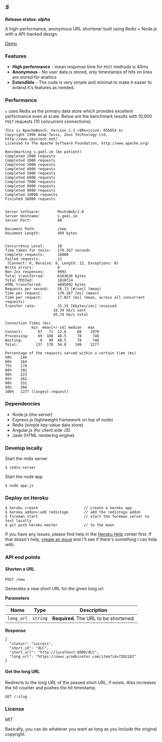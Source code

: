 *`s`*
=

**Release status: *alpha***

A high-performance, anonymous URL shortener built using Redis + Node.js with a API-backed design.

[Demo](http://s.goel.im)

### Features

- **High performance** - mean response time for `POST` methods is 40ms
- **Anonymous** - No user data is stored, only timestamps of hits on links are stored for analtics
- **Extendible** - The code is very simple and minimal to make it easier to extend it's features as needed. 

### Performance

`s` uses Redis as the primary data store which provides excellent performance even at scale. Below are the benchmark results with 10,000 `POST` requests (10 concurrent connections).

    This is ApacheBench, Version 2.3 <$Revision: 655654 $>
    Copyright 1996 Adam Twiss, Zeus Technology Ltd, http://www.zeustech.net/
    Licensed to The Apache Software Foundation, http://www.apache.org/

    Benchmarking s.goel.im (be patient)
    Completed 1000 requests
    Completed 2000 requests
    Completed 3000 requests
    Completed 4000 requests
    Completed 5000 requests
    Completed 6000 requests
    Completed 7000 requests
    Completed 8000 requests
    Completed 9000 requests
    Completed 10000 requests
    Finished 10000 requests


    Server Software:        MochiWeb/1.0
    Server Hostname:        s.goel.im
    Server Port:            80

    Document Path:          /new
    Document Length:        409 bytes


    Concurrency Level:      10
    Time taken for tests:   170.267 seconds
    Complete requests:      10000
    Failed requests:        12
     (Connect: 0, Receive: 0, Length: 12, Exceptions: 0)
    Write errors:           0
    Non-2xx responses:      9993
    Total transferred:      6163636 bytes
    Total POSTed:           1810724
    HTML transferred:       4085092 bytes
    Requests per second:    58.73 [#/sec] (mean)
    Time per request:       170.267 [ms] (mean)
    Time per request:       17.027 [ms] (mean, across all concurrent requests)
    Transfer rate:          35.35 [Kbytes/sec] received
                          10.39 kb/s sent
                          45.74 kb/s total

    Connection Times (ms)
                min  mean[+/-sd] median   max
    Connect:       67   71  22.6     68    1070
    Processing:    69  100  48.5     78     746
    Waiting:        0   99  48.5     78     746
    Total:        137  170  56.8    148    1277

    Percentage of the requests served within a certain time (ms)
    50%    148
    66%    164
    75%    179
    80%    191
    90%    223
    95%    262
    98%    331
    99%    394
    100%   1277 (longest request)

### Dependencies

- Node.js (the server)
- Express.js (lightweight framework on top of node)
- Redis (simple key-value data store)
- Angular.js (for client side JS)
- Jade (HTML rendering engine)

### Develop locally

Start the redis server

    $ redis-server

Start the node app

    $ node app.js

### Deploy on Heroku

    $ heroku create                     // create a heroku app
    $ heroku addons:add redistogo       // add the redistogo addon
    $ foreman start                     // start the foreman server to test locally
    $ git push heroku master            // to the moon

If you have any issues, please find help in the [Heroku Help](https://devcenter.heroku.com/) center first. If that doesn't help, [create an issue](https://github.com/karan/s/issues) and I'll see if there's something I can help with.

### API end points

#### Shorten a URL

`POST /new`

Generates a new short URL for the given long url.

**Parameters**

| Name | Type | Description |
| ---- | ---- | ----------- |
| `long_url` | `string` | **Required.** The URL to be shortened.

**Response**

    {
      "status": "success",
      "short_id": "dLC",
      "short_url": "http://localhost:8000/dLC",
      "long_url": "https://news.ycombinator.com/item?id=7202182"
    }

#### Get the long URL

Redirects to the long URL of the passed short URL, if exists. Also increases the hit counter and pushes the hit timestamp.

`GET /:slug`

### License

MIT

Basically, you can do whatever you want as long as you include the original copyright.
